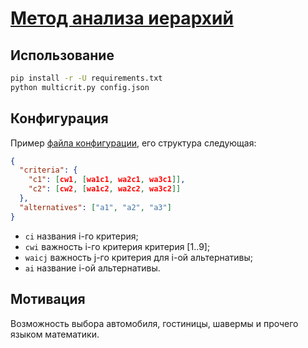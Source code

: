 # [Метод анализа иерархий](https://en.wikipedia.org/wiki/Analytic_hierarchy_process)

## Использование

```bash
pip install -r -U requirements.txt
python multicrit.py config.json
```

## Конфигурация

Пример [файла конфигурации](example.json), его структура следующая:

```json
{
  "criteria": {
    "c1": [cw1, [wa1c1, wa2c1, wa3c1]],
    "c2": [cw2, [wa1c2, wa2c2, wa3c2]]
  },
  "alternatives": ["a1", "a2", "a3"]
}
```

- `ci` названия i-го критерия;
- `cwi` важность i-го критерия критерия [1..9];
- `waicj` важность j-го критерия для i-ой альтернативы;
- `ai` название i-ой альтернативы.

## Мотивация

Возможность выбора автомобиля, гостиницы, шавермы и прочего языком математики.
